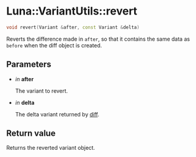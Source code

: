 # Luna::VariantUtils::revert

```c++
void revert(Variant &after, const Variant &delta)
```

Reverts the difference made in `after`, so that it contains the same data as `before` when the diff object is created. 



## Parameters
* *in* **after**

    The variant to revert. 

* *in* **delta**

    The delta variant returned by [diff](group___variant_utils_1gad66978526bf62fd780e0696831c786e3.md). 

## Return value
Returns the reverted variant object. 

